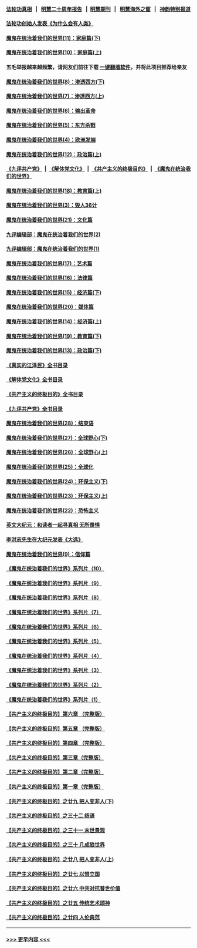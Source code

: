 #### [法轮功真相](https://github.com/gfw-breaker/truth/blob/master/README.md?t=0) &nbsp;&nbsp;|&nbsp;&nbsp; [明慧二十周年报告](https://github.com/gfw-breaker/mh-reports/blob/master/README.md?t=0) &nbsp;&nbsp;|&nbsp;&nbsp;[明慧期刊](https://github.com/gfw-breaker/mh-qikan) &nbsp;&nbsp;|&nbsp;&nbsp; [明慧海外之窗](https://github.com/gfw-breaker/mh-news/blob/master/README.md?t=0) &nbsp;&nbsp;|&nbsp;&nbsp; [神韵特别报道](https://github.com/gfw-breaker/mh-news/blob/master/shenyun.md?t=0)
#### [法轮功创始人发表《为什么会有人类》](../pages/nsc422/n13912117.md?t=02080343) 
#### [魔鬼在统治着我们的世界(11)：家庭篇(下)](../pages/nsc422/n10440961.md?t=02080343) 
#### [魔鬼在统治着我们的世界(10)：家庭篇(上)](../pages/nsc422/n10435448.md?t=02080343) 
#### 五毛举报越来越频繁，请网友们前往下载 [一键翻墙软件](https://github.com/gfw-breaker/ssr-accounts)，并将此项目推荐给亲友
#### [魔鬼在统治着我们的世界(8)：渗透西方(下)](../pages/nsc422/n10429603.md?t=02080343) 
#### [魔鬼在统治着我们的世界(7)：渗透西方(上)](../pages/nsc422/n10426013.md?t=02080343) 
#### [魔鬼在统治着我们的世界(6)：输出革命](../pages/nsc422/n10421536.md?t=02080343) 
#### [魔鬼在统治着我们的世界(5)：东方杀戮](../pages/nsc422/n10417707.md?t=02080343) 
#### [魔鬼在统治着我们的世界(4)：欧洲发端](../pages/nsc422/n10414890.md?t=02080343) 
#### [魔鬼在统治着我们的世界(12)：政治篇(上)](../pages/nsc422/n10444576.md?t=02080343) 
#### [《九评共产党》](https://github.com/begood0513/9ping.md/blob/master/README.md) &nbsp;|&nbsp; [《解体党文化》](../../../../jtdwh.md/blob/master/README.md)  &nbsp;|&nbsp; [《共产主义的终极目的》](../../../../gczydzjmd.md/blob/master/README.md) &nbsp;|&nbsp; [《魔鬼在统治我们的世界》](../../../../mgztzwmdsj.md/blob/master/README.md) 
#### [魔鬼在统治着我们的世界(18)：教育篇(上)](../pages/nsc422/n10526970.md?t=02080343) 
#### [魔鬼在统治着我们的世界(3)：毁人36计](../pages/nsc422/n10411583.md?t=02080343) 
#### [魔鬼在统治着我们的世界(21)：文化篇](../pages/nsc422/n10597706.md?t=02080343) 
#### [九评编辑部：魔鬼在统治着我们的世界(2)](../pages/nsc422/n10410036.md?t=02080343) 
#### [九评编辑部：魔鬼在统治着我们的世界(1)](../pages/nsc422/n10406825.md?t=02080343) 
#### [魔鬼在统治着我们的世界(17)：艺术篇](../pages/nsc422/n10499093.md?t=02080343) 
#### [魔鬼在统治着我们的世界(16)：法律篇](../pages/nsc422/n10485969.md?t=02080343) 
#### [魔鬼在统治着我们的世界(15)：经济篇(下)](../pages/nsc422/n10469975.md?t=02080343) 
#### [魔鬼在统治着我们的世界(20)：媒体篇](../pages/nsc422/n10586579.md?t=02080343) 
#### [魔鬼在统治着我们的世界(14)：经济篇(上)](../pages/nsc422/n10457370.md?t=02080343) 
#### [魔鬼在统治着我们的世界(19)：教育篇(下)](../pages/nsc422/n10564808.md?t=02080343) 
#### [魔鬼在统治着我们的世界(13)：政治篇(下)](../pages/nsc422/n10448270.md?t=02080343) 
#### [《真实的江泽民》全书目录](../pages/nsc422/n13721399.md?t=02080343) 
#### [《解体党文化》全书目录](../pages/nsc422/n13721157.md?t=02080343) 
#### [《共产主义的终极目的》全书目录](../pages/nsc422/n13721048.md?t=02080343) 
#### [《九评共产党》全书目录](../pages/nsc422/n13708085.md?t=02080343) 
#### [魔鬼在统治着我们的世界(28)：结束语](../pages/nsc422/n10936246.md?t=02080343) 
#### [魔鬼在统治着我们的世界(27)：全球野心(下)](../pages/nsc422/n10928319.md?t=02080343) 
#### [魔鬼在统治着我们的世界(26)：全球野心(上)](../pages/nsc422/n10900318.md?t=02080343) 
#### [魔鬼在统治着我们的世界(25)：全球化](../pages/nsc422/n10788205.md?t=02080343) 
#### [魔鬼在统治着我们的世界(24)：环保主义(下)](../pages/nsc422/n10695307.md?t=02080343) 
#### [魔鬼在统治着我们的世界(23)：环保主义(上)](../pages/nsc422/n10688613.md?t=02080343) 
#### [魔鬼在统治着我们的世界(22)：恐怖主义](../pages/nsc422/n10614727.md?t=02080343) 
#### [英文大纪元：和读者一起寻真相 无所畏惧](../pages/nsc422/n12542027.md?t=02080343) 
#### [李洪志先生在大纪元发表《大选》](../pages/nsc422/n12534746.md?t=02080343) 
#### [魔鬼在统治着我们的世界(9)：信仰篇](../pages/nsc422/n10432159.md?t=02080343) 
#### [《魔鬼在统治着我们的世界》系列片（10）](../pages/nsc422/n12292670.md?t=02080343) 
#### [《魔鬼在统治着我们的世界》系列片（9）](../pages/nsc422/n12290859.md?t=02080343) 
#### [《魔鬼在统治着我们的世界》系列片（8）](../pages/nsc422/n12287445.md?t=02080343) 
#### [《魔鬼在统治着我们的世界》系列片（7）](../pages/nsc422/n12283425.md?t=02080343) 
#### [《魔鬼在统治着我们的世界》系列片（6）](../pages/nsc422/n12282314.md?t=02080343) 
#### [《魔鬼在统治着我们的世界》系列片（5）](../pages/nsc422/n12281419.md?t=02080343) 
#### [《魔鬼在统治着我们的世界》系列片（4）](../pages/nsc422/n12274024.md?t=02080343) 
#### [《魔鬼在统治着我们的世界》系列片（3）](../pages/nsc422/n12271322.md?t=02080343) 
#### [《魔鬼在统治着我们的世界》系列片（2）](../pages/nsc422/n12269049.md?t=02080343) 
#### [《魔鬼在统治着我们的世界》系列片（1）](../pages/nsc422/n12267575.md?t=02080343) 
#### [【共产主义的终极目的】第六章 （完整版）](../pages/nsc422/n11428913.md?t=02080343) 
#### [【共产主义的终极目的】第五章 （完整版）](../pages/nsc422/n11428912.md?t=02080343) 
#### [【共产主义的终极目的】第四章 （完整版）](../pages/nsc422/n11428907.md?t=02080343) 
#### [【共产主义的终极目的】第三章（完整版）](../pages/nsc422/n11428848.md?t=02080343) 
#### [【共产主义的终极目的】第二章（完整版）](../pages/nsc422/n11428831.md?t=02080343) 
#### [【共产主义的终极目的】第一章（完整版）](../pages/nsc422/n11417651.md?t=02080343) 
#### [【共产主义的终极目的】之廿九 把人变非人(下)](../pages/nsc422/n11344140.md?t=02080343) 
#### [【共产主义的终极目的】之三十二 结语](../pages/nsc422/n11360535.md?t=02080343) 
#### [【共产主义的终极目的】之三十一 末世景观](../pages/nsc422/n11351129.md?t=02080343) 
#### [【共产主义的终极目的】之三十 几成狼世界](../pages/nsc422/n11348280.md?t=02080343) 
#### [【共产主义的终极目的】之廿八 把人变非人(上)](../pages/nsc422/n11340492.md?t=02080343) 
#### [【共产主义的终极目的】之廿七 以恨立国](../pages/nsc422/n11336944.md?t=02080343) 
#### [【共产主义的终极目的】之廿六 中共对抗普世价值](../pages/nsc422/n11324785.md?t=02080343) 
#### [【共产主义的终极目的】之廿五 传统艺术颂神](../pages/nsc422/n11296396.md?t=02080343) 
#### [【共产主义的终极目的】之廿四 人伦典范](../pages/nsc422/n11296397.md?t=02080343) 

----
#### [ >>> 更早内容 <<< ](../indexes/nsc422-earlier.md)
